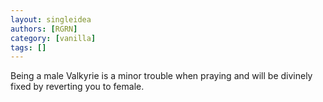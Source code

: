 ```yaml
---
layout: singleidea
authors: [RGRN]
category: [vanilla]
tags: []
---
```

Being a male Valkyrie is a minor trouble when praying and will be divinely fixed by reverting you to female.
